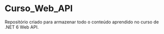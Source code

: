 # Curso_Web_API
Repositório criado para armazenar todo o conteúdo aprendido no curso de .NET 6 Web API.
